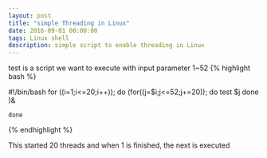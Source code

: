 ```yaml
---
layout: post
title: "simple Threading in Linux"
date: 2016-09-01 00:00:00
tags: Linux shell
description: simple script to enable threading in Linux 
---
```


test is a script we want to execute with input parameter 1~52
{% highlight bash %}
 
#!/bin/bash 
    for ((i=1;i<=20;i++));
    do
        (for((j=$i;j<=52;j+=20));
            do test $j
        done )&

    done

{% endhighlight %}

This started 20 threads and when 1 is finished, the next is executed